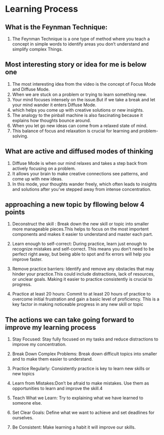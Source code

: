 # Learning Process
## What is the Feynman Technique:
1. The Feynman Technique is a one type of  method where you teach a concept in simple words to identify areas you don’t understand and simplify complex Things.

## Most interesting story or idea for me is below one
1. The most interesting idea from the video is the concept of Focus Mode and Diffuse Mode. 
2. When we are  stuck on a problem or trying to learn something new.
3. Your mind focuses intensely on the issue.But if we take a break and let your mind wander it enters Diffuse Mode.
4. which helps you come up with creative solutions or new insights.
5. The analogy to the pinball machine is also fascinating because it explains how thoughts bounce around.
6. When you let go new ideas can come from a relaxed state of mind. 
7. This balance of focus and relaxation is crucial for learning and problem-solving.

## What are active and diffused modes of thinking
1. Diffuse Mode is when our mind relaxes and takes a step back from actively focusing on a problem.
2. It allows your brain to make creative connections see patterns, and come up with new ideas. 
3. In this mode, your thoughts wander freely, which often leads to insights and solutions after you've stepped away from intense concentration.

## approaching a new topic by fllowing below 4 points
1. Deconstruct the skill : Break down the new skill or topic into smaller more manageable pieces.This helps to focus on the most importent components and makes it easier to understand and master each part.

2. Learn enough to self-correct: During practice, learn just enough to recognize mistakes and self-correct. This means you don’t need to be perfect right away, but being able to spot and fix errors will help you improve faster.

3. Remove practice barriers: Identify and remove any obstacles that may hinder your practice.This could include distractions, lack of resources, or unclear goals. Making it easier to practice consistently is crucial to progress.

4. Practice at least 20 hours: Commit to at least 20 hours of practice to overcome initial frustration and gain a basic level of proficiency. This is a key factor in making noticeable progress in any new skill or topic

## The actions we can take going forward to improve my learning process
1. Stay Focused: Stay fully focused on my tasks and reduce distractions to improve my concentration.

2. Break Down Complex Problems: Break down difficult topics into smaller and to make them easier to understand.

3. Practice Regularly: Consistently practice is key to learn new skills or new topics

4. Learn from Mistakes:Don’t be afraid to make mistakes. Use them as opportunities to learn and improve the skill.4

5. Teach What we Learn: Try to  explaining what we have  learned to someone else.

6. Set Clear Goals: Define what we want to achieve and set deadlines for ourselves.

7. Be Consistent: Make learning a habit it will  improve our skills.




